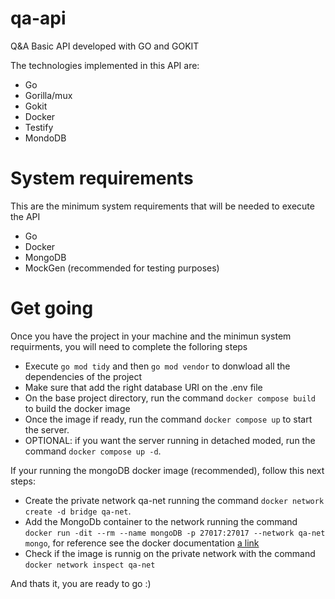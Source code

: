 # qa-api
Q&amp;A Basic API developed with GO and GOKIT

The technologies implemented in this API are:
- Go
- Gorilla/mux
- Gokit
- Docker
- Testify
- MondoDB

# System requirements

This are the minimum system requirements that will be needed to execute the API
- Go
- Docker
- MongoDB
- MockGen (recommended for testing purposes)

# Get going

Once you have the project in your machine and the minimun system requirments, you will need to complete the folloring steps

- Execute `go mod tidy` and then `go mod vendor` to donwload all the dependencies of the project
- Make sure that add the right database URI on the .env file
- On the base project directory, run the command `docker compose build` to build the docker image
- Once the image if ready, run the command `docker compose up` to start the server. 
- OPTIONAL: if you want the server running in detached moded, run the command `docker compose up -d`.

If your running the mongoDB docker image (recommended), follow this next steps:
- Create the private network qa-net running the command `docker network create -d bridge qa-net`.
- Add the MongoDb container to the network running the command `docker run -dit --rm --name mongoDB -p 27017:27017 --network qa-net mongo`, for reference see the docker documentation [a link](https://docs.docker.com/engine/reference/commandline/network_connect)
- Check if the image is runnig on the private network with the command `docker network inspect qa-net`

And thats it, you are ready to go :)



